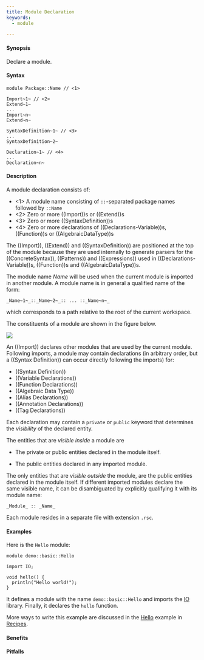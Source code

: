 ```yaml
---
title: Module Declaration
keywords:
  - module

---
```


#### Synopsis

Declare a module.

#### Syntax

```rascal
module Package::Name // <1>

Import~1~ // <2>
Extend~1~ 
...
Import~n~
Extend~n~

SyntaxDefinition~1~ // <3>
...
SyntaxDefinition~2~

Declaration~1~ // <4>
...
Declaration~n~
```

#### Description

A module declaration consists of:

* <1>  A module name consisting of `::`-separated package names followed by `::Name`
* <2> Zero or more ((Import))s or ((Extend))s
* <3> Zero or more ((SyntaxDefinition))s
* <4> Zero or more declarations of ((Declarations-Variable))s, ((Function))s or ((AlgebraicDataType))s

The ((Import)), ((Extend)) and ((SyntaxDefinition)) are positioned at the top of the module because they are used internally to generate parsers for the ((ConcreteSyntax)), ((Patterns)) and ((Expressions)) used in ((Declarations-Variable))s, ((Function))s and ((AlgebraicDataType))s.

The module name _Name_ will be used when the current module is imported in another module. 
A module name is in general a qualified name of the form:
```rascal
_Name~1~_::_Name~2~_:: ... ::_Name~n~_
```
which corresponds to a path relative to the root of the current workspace.

The constituents of a module are shown in the figure below.

![]((module-parts.png))


An ((Import)) declares other modules that are used by the current module.
Following imports, a module may contain declarations (in arbitrary order, but a ((Syntax Definition)) can
occur directly following the imports) for:

*  ((Syntax Definition))
*  ((Variable Declarations))
*  ((Function Declarations))
*  ((Algebraic Data Type))
*  ((Alias Declarations))
*  ((Annotation Declarations))
*  ((Tag Declarations))


Each declaration may contain a `private` or `public` keyword that determines 
the _visibility_ of the declared entity. 

The entities that are _visible inside_ a module are

*  The private or public entities declared in the module itself.

*  The public entities declared in any imported module.


The only entities that are _visible outside_ the module, are the public entities declared in the module itself. If different imported modules declare the same visible name, it can be disambiguated by explicitly qualifying it with its module name:

```rascal
_Module_ :: _Name_
```

Each module resides in a separate file with extension `.rsc`.

#### Examples

Here is the `Hello` module:

```rascal
module demo::basic::Hello

import IO;

void hello() {
  println("Hello world!");
}
```

                
It defines a module with the name `demo::basic::Hello` and imports the [IO]((Library:module:IO)) library.
Finally, it declares the `hello` function.

More ways to write this example are discussed in the [Hello](/docs/Recipes/Basic/Hello/) example in [Recipes](/docs/Recipes/).

#### Benefits

#### Pitfalls

